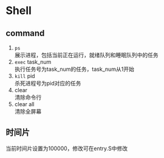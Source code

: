 # Shell
## command  
1. `ps`  
展示进程，包括当前正在运行，就绪队列和睡眠队列中的任务
2. `exec` task_num  
执行任务号为task_num的任务，task_num从1开始
3. `kill` pid  
杀死进程号为pid对应的任务
4. clear  
清除命令行
5. clear all  
清除全屏幕

## 时间片
当前时间片设置为100000，修改可在entry.S中修改